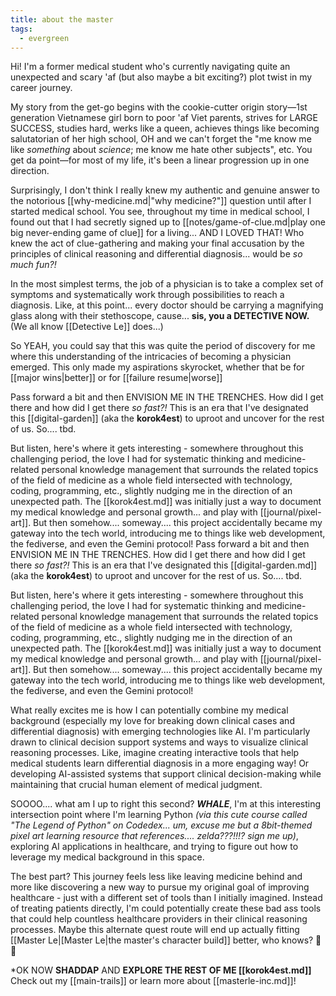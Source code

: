 ```yaml
---
title: about the master
tags:
  - evergreen
---
```



 Hi! I'm a former medical student who's currently navigating quite an unexpected and scary 'af (but also maybe a bit exciting?) plot twist in my career journey. 
 
 My story from the get-go begins with the cookie-cutter origin story—1st generation Vietnamese girl born to poor 'af Viet parents, strives for LARGE SUCCESS, studies hard, werks like a queen, achieves things like becoming salutatorian of her high school, OH and we can't forget the "me know me like _something_ about _science_; me know me hate other subjects", etc. You get da point—for most of my life, it's been a linear progression up in one direction. 

Surprisingly, I don't think I really knew my authentic and genuine answer to the notorious [[why-medicine.md|"why medicine?"]] question until after I started medical school. You see, throughout my time in medical school, I found out that I had secretly signed up to [[notes/game-of-clue.md|play one big never-ending game of clue]] for a living... AND I LOVED THAT! Who knew the act of clue-gathering and making your final accusation by the principles of clinical reasoning and differential diagnosis... would be _so much fun?!_

 In the most simplest terms, the job of a physician is to take a complex set of symptoms and systematically work through possibilities to reach a diagnosis. Like, at this point... every doctor should be carrying a magnifying glass along with their stethoscope, cause... **sis, you a DETECTIVE NOW.** (We all know [[Detective Le]] does...)

So YEAH, you could say that this was quite the period of discovery for me where this understanding of the intricacies of becoming a physician emerged. This only made my aspirations skyrocket, whether that be for [[major wins|better]] or for [[failure resume|worse]]

Pass forward a bit and then ENVISION ME IN THE TRENCHES. How did I get there and how did I get there _so fast?!_ This is an era that I've designated this [[digital-garden]] (aka the **korok4est**) to uproot and uncover for the rest of us. So.... tbd.

But listen, here's where it gets interesting - somewhere throughout this challenging period, the love I had for systematic thinking and medicine-related personal knowledge management that surrounds the related topics of the field of medicine as a whole field intersected with technology, coding, programming, etc., slightly nudging me in the direction of an unexpected path. The [[korok4est.md]] was initially just a way to document my medical knowledge and personal growth... and play with [[journal/pixel-art]]. But then somehow.... someway.... this project accidentally became my gateway into the tech world, introducing me to things like web development, the fediverse, and even the Gemini protocol!
Pass forward a bit and then ENVISION ME IN THE TRENCHES. How did I get there and how did I get there _so fast?!_ This is an era that I've designated this [[digital-garden.md]] (aka the **korok4est**) to uproot and uncover for the rest of us. So.... tbd.

But listen, here's where it gets interesting - somewhere throughout this challenging period, the love I had for systematic thinking and medicine-related personal knowledge management that surrounds the related topics of the field of medicine as a whole field intersected with technology, coding, programming, etc., slightly nudging me in the direction of an unexpected path. The [[korok4est.md]] was initially just a way to document my medical knowledge and personal growth... and play with [[journal/pixel-art]]. But then somehow.... someway.... this project accidentally became my gateway into the tech world, introducing me to things like web development, the fediverse, and even the Gemini protocol!

What really excites me is how I can potentially combine my medical background (especially my love for breaking down clinical cases and differential diagnosis) with emerging technologies like AI. I'm particularly drawn to clinical decision support systems and ways to visualize clinical reasoning processes. Like, imagine creating interactive tools that help medical students learn differential diagnosis in a more engaging way! Or developing AI-assisted systems that support clinical decision-making while maintaining that crucial human element of medical judgment.

SOOOO.... what am I up to right this second? ***WHALE***, I'm at this interesting intersection point where I'm learning Python *(via this cute course called "The Legend of Python" on Codedex... um, excuse me but a 8bit-themed pixel art learning resource that references.... zelda???!!!? sign me up)*, exploring AI applications in healthcare, and trying to figure out how to leverage my medical background in this space. 

The best part? This journey feels less like leaving medicine behind and more like discovering  a new way to pursue my original goal of improving healthcare - just with a different set of tools than I initially imagined. Instead of treating patients directly, I'm could potentially create these bad ass tools that could help countless healthcare providers in their clinical reasoning processes. Maybe this alternate quest route will end up actually fitting [[Master Le|[Master Le|the master's character build]] better, who knows? 🌱✨

*OK NOW **SHADDAP** AND **EXPLORE THE REST OF ME [[korok4est.md]]**
Check out my [[main-trails]] or learn more about [[masterle-inc.md]]!